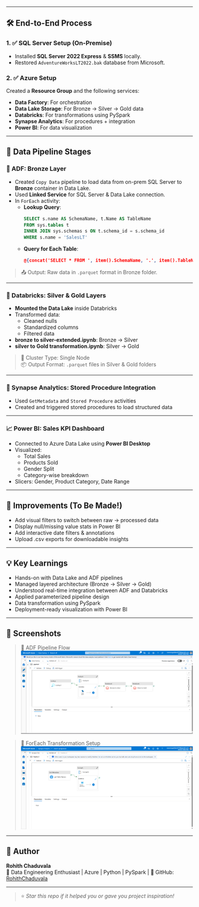 
---

## 🛠️ End-to-End Process

### 1. ✅ SQL Server Setup (On-Premise)
- Installed **SQL Server 2022 Express** & **SSMS** locally.
- Restored `AdventureWorksLT2022.bak` database from Microsoft.

### 2. ✅ Azure Setup
Created a **Resource Group** and the following services:
- **Data Factory**: For orchestration
- **Data Lake Storage**: For Bronze → Silver → Gold data
- **Databricks**: For transformations using PySpark
- **Synapse Analytics**: For procedures + integration
- **Power BI**: For data visualization

---

## 🔄 Data Pipeline Stages

### 🔹 ADF: Bronze Layer

- Created `Copy Data` pipeline to load data from on-prem SQL Server to **Bronze** container in Data Lake.
- Used **Linked Service** for SQL Server & Data Lake connection.
- In `ForEach` activity:
  - **Lookup Query**:
    ```sql
    SELECT s.name AS SchemaName, t.Name AS TableName
    FROM sys.tables t
    INNER JOIN sys.schemas s ON t.schema_id = s.schema_id
    WHERE s.name = 'SalesLT'
    ```
  - **Query for Each Table**:
    ```json
    @{concat('SELECT * FROM ', item().SchemaName, '.', item().TableName)}
    ```

> 📤 Output: Raw data in `.parquet` format in Bronze folder.

---

### 🔸 Databricks: Silver & Gold Layers

- **Mounted the Data Lake** inside Databricks
- Transformed data:
  - Cleaned nulls
  - Standardized columns
  - Filtered data
- **bronze to silver-extended.ipynb**: Bronze → Silver  
- **silver to Gold transformation.ipynb**: Silver → Gold

> 🧪 Cluster Type: Single Node  
> 📦 Output Format: `.parquet` files in Silver & Gold folders

---

### 🔹 Synapse Analytics: Stored Procedure Integration

- Used `GetMetadata` and `Stored Procedure` activities
- Created and triggered stored procedures to load structured data

---

### 📈 Power BI: Sales KPI Dashboard

- Connected to Azure Data Lake using **Power BI Desktop**
- Visualized:
  - Total Sales
  - Products Sold
  - Gender Split
  - Category-wise breakdown
- Slicers: Gender, Product Category, Date Range

---

## 🚧 Improvements (To Be Made!)

- Add visual filters to switch between raw → processed data
- Display null/missing value stats in Power BI
- Add interactive date filters & annotations
- Upload .csv exports for downloadable insights

---

## 💡 Key Learnings

- Hands-on with Data Lake and ADF pipelines
- Managed layered architecture (Bronze → Silver → Gold)
- Understood real-time integration between ADF and Databricks
- Applied parameterized pipeline design
- Data transformation using PySpark
- Deployment-ready visualization with Power BI

---

## 📸 Screenshots

> 📌 ADF Pipeline Flow  
![ADF Pipeline](./ADF_pipeline.png)

> 📌 ForEach Transformation Setup  
![ForEach](./Synapse_pipeline.png)

---

## 🧠 Author

**Rohith Chaduvala**  
💼 Data Engineering Enthusiast | Azure | Python | PySpark | 
🔗 GitHub: [RohithChaduvala](https://github.com/RohithChaduvala)

---

> ⭐ *Star this repo if it helped you or gave you project inspiration!*
